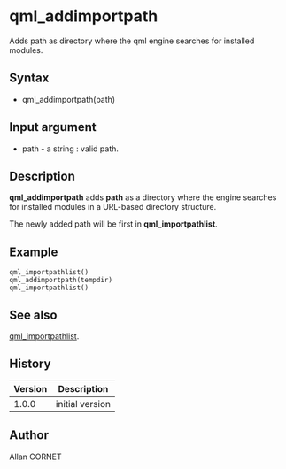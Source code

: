 

# qml_addimportpath

Adds path as directory where the qml engine searches for installed modules.

## Syntax

- qml_addimportpath(path)

## Input argument

 - path - a string : valid path.

## Description


  <p><b>qml_addimportpath</b> adds <b>path</b> as a directory where the engine searches for installed modules in a URL-based directory structure.</p>
  <p>The newly added path will be first in <b>qml_importpathlist</b>.</p>


## Example

```Nelson
qml_importpathlist()
qml_addimportpath(tempdir)
qml_importpathlist()
```

## See also

[qml_importpathlist](qml_importpathlist.md).
## History

|Version|Description|
|------|------|
|1.0.0|initial version|


## Author

Allan CORNET



